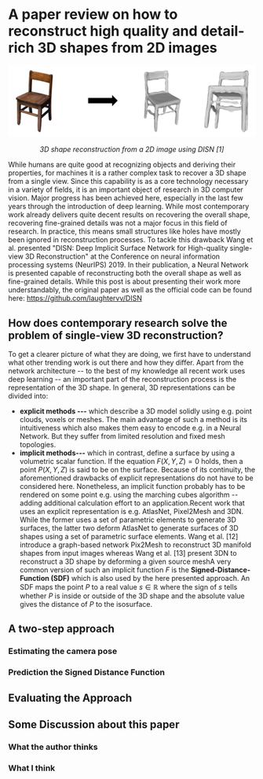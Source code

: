 

# A paper review on how to reconstruct high quality and detail-rich 3D shapes from 2D images
![enter image description here](https://github.com/bockph/DISN-Presentation/blob/master/title_1.png?raw=true)
<center><i>3D shape reconstruction from a 2D image using DISN [1]</i></center> 

While humans are quite good at recognizing objects and deriving their properties, for machines it is a rather complex task to recover a 3D shape from a single view. Since this capability is as a core technology necessary in a variety of fields, it is an important object of research in 3D computer vision.  Major progress has been achieved here, especially in the last few years through the introduction of deep learning. While most contemporary work already delivers quite decent results on recovering the overall shape, recovering fine-grained details was not a major focus in this field of research. In practice, this means small structures like holes have mostly been ignored in reconstruction processes.  To tackle this drawback Wang et al.  presented  "DISN: Deep Implicit Surface Network for High-quality single-view 3D Reconstruction" at the Conference on neural information processing systems (NeurIPS) 2019. In their publication, a Neural Network is presented capable of reconstructing both the overall shape as well as fine-grained details. While this post is about presenting their work more understandably, the original paper as well as the official code can be found here: https://github.com/laughtervv/DISN
## How does contemporary research solve the problem of single-view 3D reconstruction?
To get a clearer picture of what they are doing, we first have to understand what other trending work is out there and how they differ. Apart from the network architecture -- to the best of my knowledge all recent work uses deep learning -- an important part of the reconstruction process is the representation of the 3D shape. 
In general, 3D representations can be divided into:

 - **explicit methods ---** which describe a 3D model solidly using e.g. point clouds, voxels or meshes. The main advantage of such a method is its intuitiveness which also makes them easy to encode e.g. in a Neural Network. But they suffer from limited resolution and fixed mesh topologies.
 - **implicit methods---** which in contrast, define a surface by using a volumetric scalar function. If the equation $F(X,Y,Z) = 0$ holds, then a point $P(X,Y,Z)$ is said to be on the surface.  Because of its continuity, the aforementioned drawbacks of explicit representations do not have to be considered here. Nonetheless, an implicit function probably has to be rendered on some point e.g. using the marching cubes algorithm -- adding additional calculation effort to an application.Recent work that uses  an explicit representation is e.g. AtlasNet, Pixel2Mesh and 3DN. While the former uses a set of parametric elements to generate 3D surfaces, the latter two deform AtlasNet to generate surfaces of 3D shapes using
a set of parametric surface elements. Wang et al. [12] introduce a graph-based network Pix2Mesh
to reconstruct 3D manifold shapes from input images whereas Wang et al. [13] present 3DN to
reconstruct a 3D shape by deforming a given source meshA very common version of such an implicit function $F$ is the **Signed-Distance-Function (SDF)** which is also used by the here presented approach. An SDF maps the point $P$ to a real value $s  \in \mathbb{R}$ where the sign of $s$ tells whether $P$ is inside or outside of the 3D shape and the absolute value gives the distance of $P$ to the isosurface.







## A two-step approach

### Estimating the camera pose

### Prediction the Signed Distance Function

## Evaluating the Approach

## Some Discussion about this paper

### What the author thinks

### What I think

<!--stackedit_data:
eyJoaXN0b3J5IjpbMzYxOTQ3MzAwLC0xMTI4NjE0NzI3LDkwMj
Y0MTc5NSwtMzIwMTU2MiwtMjEyMTY5MzYwMiw1NTQwNjc4MDks
LTIxNDYyOTM2MjQsMTUyNjEyNzQ4Niw1MjM3MTc4MzMsLTk4Mz
A3Mzk5NCwtMTU0MjQ3NTcyNCwtNDIyODU1NTQyLDIxMjMyMTE2
OTgsLTM0OTg5MTI4NSwtMTQ1Mzk3NzA1OSwyNzY3Mjc1NSwxNT
I4NzEyMzQ3LC0yNTUwNjk2NzAsLTg2MDMxNDIyMCwxMzM2NzYx
MTE2XX0=
-->